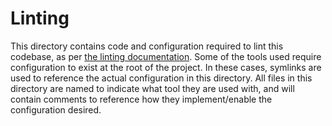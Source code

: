 <!--
 Copyright Strimzi authors.
 License: Apache License 2.0 (see the file LICENSE or http://apache.org/licenses/LICENSE-2.0.html).
-->

# Linting

This directory contains code and configuration required to lint this codebase, as per [the linting documentation](../../docs/Linting.md). Some of the tools used require configuration to exist at the root of the project. In these cases, symlinks are used to reference the actual configuration in this directory. All files in this directory are named to indicate what tool they are used with, and will contain comments to reference how they implement/enable the configuration desired.
